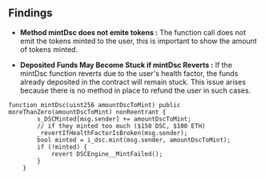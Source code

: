 ## Findings 

- **Method mintDsc does not emite tokens :** The function call does not emit the tokens minted to the user, this is important to show the amount of tokens minted.  

- **Deposited Funds May Become Stuck if mintDsc Reverts :** If the mintDsc function reverts due to the user's health factor, the funds already deposited in the contract will remain stuck. This issue arises because there is no method in place to refund the user in such cases.

```solidity
function mintDsc(uint256 amountDscToMint) public moreThanZero(amountDscToMint) nonReentrant {
        s_DSCMinted[msg.sender] += amountDscToMint;
        // if they minted too much ($150 DSC, $100 ETH)
        _revertIfHealthFactorIsBroken(msg.sender);
        bool minted = i_dsc.mint(msg.sender, amountDscToMint);
        if (!minted) {
            revert DSCEngine__MintFailed();
        }
    }

